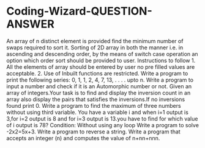 # Coding-Wizard-QUESTION-ANSWER
An array of n distinct element is provided find the minimum number of swaps required to sort it.
Sorting of 2D array in both the manner i.e. in ascending and descending order, by the means of switch case operation an option which order sort should be provided to user. Instructions to follow 1. All the elements of array should be entered by user no pre filled values are acceptable. 2. Use of Inbuilt functions are restricted. 
Write a program to print the following series: 0, 1, 1, 2, 4, 7, 13, . . . . upto n. 
Write a program to input a number and check if it is an Automorphic number or not. 
Given an array of integers.Your task is to find and display the inversion count in an array also display the pairs that satisfies the inversions.If no inversions found print 0.
Write a program to find the maximum of three numbers without using third variable. 
You have a variable i and when i=1 output is 3,for i=2 output is 8 and for i=3 output is 13.you have to find for which value of i output is 78? Condition: Without using any loop 
Write a program to solve -2x2=5x+3. 
Write a program to reverse a string. 
Write a program that accepts an integer (n) and computes the value of n+nn+nnn.

